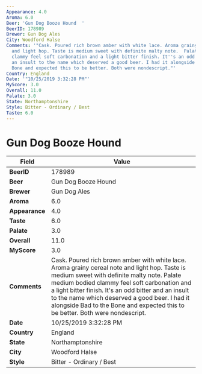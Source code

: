 ```yaml
---
Appearance: 4.0
Aroma: 6.0
Beer: 'Gun Dog Booze Hound  '
BeerID: 178989
Brewer: Gun Dog Ales
City: Woodford Halse
Comments: '"Cask. Poured rich brown amber with white lace. Aroma grainy cereal note
  and light hop. Taste is medium sweet with definite malty note.  Palate medium bodied
  clammy feel soft carbonation and a light bitter finish. It''s an odd bitter and
  an insult to the name which deserved a good beer. I had it alongside Bad to the
  Bone and expected this to be better. Both were nondescript."'
Country: England
Date: '"10/25/2019 3:32:28 PM"'
MyScore: 3.0
Overall: 11.0
Palate: 3.0
State: Northamptonshire
Style: Bitter - Ordinary / Best
Taste: 6.0
---
```


# Gun Dog Booze Hound  

| Field         | Value |
|---------------|-------|
| **BeerID** | 178989 |
| **Beer** | Gun Dog Booze Hound   |
| **Brewer** | Gun Dog Ales |
| **Aroma** | 6.0 |
| **Appearance** | 4.0 |
| **Taste** | 6.0 |
| **Palate** | 3.0 |
| **Overall** | 11.0 |
| **MyScore** | 3.0 |
| **Comments** | Cask. Poured rich brown amber with white lace. Aroma grainy cereal note and light hop. Taste is medium sweet with definite malty note.  Palate medium bodied clammy feel soft carbonation and a light bitter finish. It's an odd bitter and an insult to the name which deserved a good beer. I had it alongside Bad to the Bone and expected this to be better. Both were nondescript. |
| **Date** | 10/25/2019 3:32:28 PM |
| **Country** | England |
| **State** | Northamptonshire |
| **City** | Woodford Halse |
| **Style** | Bitter - Ordinary / Best |
